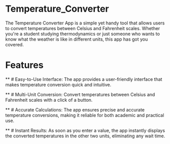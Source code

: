 # Temperature_Converter
The Temperature Converter App is a simple yet handy tool that allows users to convert temperatures between Celsius and Fahrenheit scales. Whether you're a student studying thermodynamics or just someone who wants to know what the weather is like in different units, this app has got you covered.
# Features
** # Easy-to-Use Interface: The app provides a user-friendly interface that makes temperature conversion quick and intuitive.

** # Multi-Unit Conversion: Convert temperatures between Celsius and Fahrenheit scales with a click of a button.

** # Accurate Calculations: The app ensures precise and accurate temperature conversions, making it reliable for both academic and practical use.

** # Instant Results: As soon as you enter a value, the app instantly displays the converted temperatures in the other two units, eliminating any wait time.
